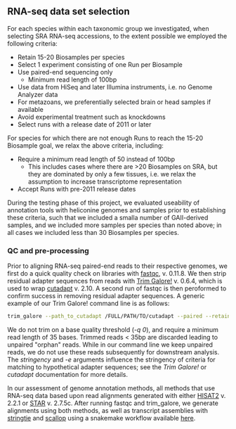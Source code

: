 ## RNA-seq data set selection
For each species within each taxonomic group we investigated, when selecting SRA RNA-seq accessions, to the extent possible we employed the following criteria:
* Retain 15-20 Biosamples per species
* Select 1 experiment consisting of one Run per Biosample
* Use paired-end sequencing only
    * Minimum read length of 100bp
* Use data from HiSeq and later Illumina instruments, i.e. no Genome Analyzer data
* For metazoans, we preferentially selected brain or head samples if available
* Avoid experimental treatment such as knockdowns
* Select runs with a release date of 2011 or later

For species for which there are not enough Runs to reach the 15-20 Biosample goal, we relax the above criteria, including:
* Require a minimum read length of 50 instead of 100bp
    * This includes cases where there are >20 Biosamples on SRA, but they are dominated by only a few tissues, i.e. we relax the assumption to increase transcriptome representation
* Accept Runs with pre-2011 release dates

During the testing phase of this project, we evaluated useability of annotation tools with heliconine genomes and samples prior to establishing these criteria, such that we included a smalla number of GAII-derived samples, and we included more samples per species than noted above; in all cases we included less than 30 Biosamples per species.
  
### QC and pre-processing
Prior to aligning RNA-seq paired-end reads to their respective genomes, we first do a quick quality check on libraries with [fastqc](https://www.bioinformatics.babraham.ac.uk/projects/fastqc/), v. 0.11.8. We then strip residual adapter sequences from reads with [Trim Galore!](https://www.bioinformatics.babraham.ac.uk/projects/trim_galore/) v. 0.6.4, which is used to wrap [cutadapt](https://cutadapt.readthedocs.io/en/stable/) v. 2.10. A second run of fastqc is then peroformed to confirm success in removing residual adapter sequences. A generic example of our Trim Galore! command line is as follows:

```bash
trim_galore --path_to_cutadapt /FULL/PATH/TO/cutadapt --paired --retain_unpaired --phred33 --output_dir $(pwd)/trimmed_reads --length 35 -q 0 --stringency 5 -e 0.1 SRAId_R1.fastq SraId_R2.fastq
```
We do not trim on a base quality threshold (*-q 0*), and require a minimum read length of 35 bases. Trimmed reads < 35bp are discarded leading to unpaired "orphan" reads. While in our command line we keep unpaired reads, we do not use these reads subsequently for downstream analysis. The *stringency* and *-e* arguments influence the stringency of criteria for matching to hypothetical adapter sequences; see the *Trim Galore!* or *cutadapt* documentation for more details.

In our assessment of genome annotation methods, all methods that use RNA-seq data based upon read alignments generated with either [HISAT2](https://daehwankimlab.github.io/hisat2/) v. 2.2.1 or [STAR](https://github.com/alexdobin/STAR) v. 2.7.5c. After running fastqc and trim_galore, we generate alignments using both methods, as well as transcript assemblies with [stringtie](https://github.com/gpertea/stringtie) and [scallop](https://github.com/Kingsford-Group/scallop) using a snakemake workflow available [here](https://github.com/harvardinformatics/GenomeAnnotation-RNAseqAssembly).
